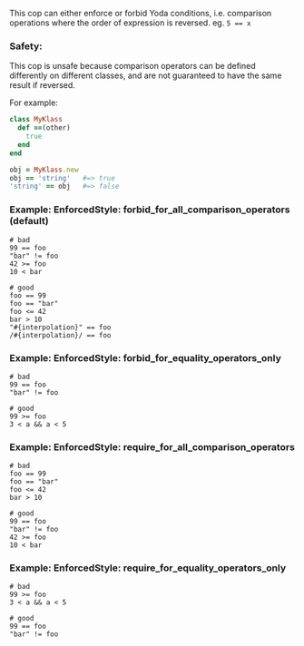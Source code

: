 This cop can either enforce or forbid Yoda conditions,
i.e. comparison operations where the order of expression is reversed.
eg. `5 == x`

### Safety:

This cop is unsafe because comparison operators can be defined
differently on different classes, and are not guaranteed to
have the same result if reversed.

For example:

```ruby
class MyKlass
  def ==(other)
    true
  end
end

obj = MyKlass.new
obj == 'string'   #=> true
'string' == obj   #=> false
```

### Example: EnforcedStyle: forbid_for_all_comparison_operators (default)
    # bad
    99 == foo
    "bar" != foo
    42 >= foo
    10 < bar

    # good
    foo == 99
    foo == "bar"
    foo <= 42
    bar > 10
    "#{interpolation}" == foo
    /#{interpolation}/ == foo

### Example: EnforcedStyle: forbid_for_equality_operators_only
    # bad
    99 == foo
    "bar" != foo

    # good
    99 >= foo
    3 < a && a < 5

### Example: EnforcedStyle: require_for_all_comparison_operators
    # bad
    foo == 99
    foo == "bar"
    foo <= 42
    bar > 10

    # good
    99 == foo
    "bar" != foo
    42 >= foo
    10 < bar

### Example: EnforcedStyle: require_for_equality_operators_only
    # bad
    99 >= foo
    3 < a && a < 5

    # good
    99 == foo
    "bar" != foo